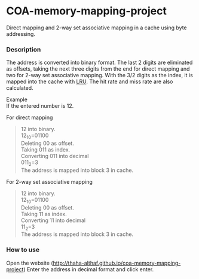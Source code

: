 # COA-memory-mapping-project
Direct mapping and 2-way set associative mapping in a cache using byte addressing.        

### Description
The address is converted into binary format. The last 2 digits are eliminated as offsets, taking the next three digits from the end for direct mapping and two for 2-way set associative mapping.
With the 3/2 digits as the index, it is mapped into the cache with [LRU](https://www.geeksforgeeks.org/lru-cache-implementation/).
The hit rate and miss rate are also calculated.

Example   
If the entered number is 12.   

For direct mapping      
>12 into binary.     
12<sub>10</sub>=01100     
Deleting 00 as offset.       
Taking 011 as index.       
Converting 011 into decimal     
011<sub>2</sub>=3      
The address is mapped into block 3 in cache.       

For 2-way set associative mapping      
>12 into binary.       
12<sub>10</sub>=01100     
Deleting 00 as offset.      
Taking 11 as index.    
Converting 11 into decimal   
11<sub>2</sub>=3   
The address is mapped into block 3 in cache.      

### How to use
Open the website (http://thaha-althaf.github.io/coa-memory-mapping-project)
Enter the address in decimal format and click enter.
